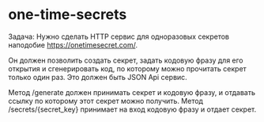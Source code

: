 # one-time-secrets

Задача:
Нужно сделать HTTP сервис для одноразовых секретов наподобие https://onetimesecret.com/.

Он должен позволить создать секрет, задать кодовую фразу для его открытия и cгенерировать код, по которому можно прочитать секрет только один раз.
Это должен быть JSON Api сервис.

Метод /generate должен принимать секрет и кодовую фразу, и отдавать ссылку по которому этот секрет можно получить.
Метод /secrets/{secret_key} принимает на вход кодовую фразу и отдает секрет.
